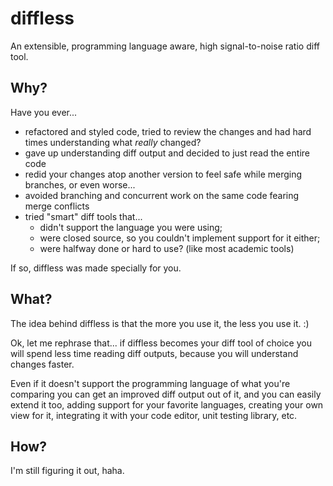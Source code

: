 # diffless

An extensible, programming language aware, high signal-to-noise ratio diff tool.

## Why?

Have you ever...

 * refactored and styled code, tried to review the changes and had hard times understanding what *really* changed?
 * gave up understanding diff output and decided to just read the entire code
 * redid your changes atop another version to feel safe while merging branches, or even worse...
 * avoided branching and concurrent work on the same code fearing merge conflicts
 * tried "smart" diff tools that...
   * didn't support the language you were using;
   * were closed source, so you couldn't implement support for it either;
   * were halfway done or hard to use? (like most academic tools)

If so, diffless was made specially for you.

## What?

The idea behind diffless is that the more you use it, the less you use it. :)

Ok, let me rephrase that... if diffless becomes your diff tool of choice you will spend less time reading diff outputs, because you will understand changes faster.

Even if it doesn't support the programming language of what you're comparing you can get an improved diff output out of it, and you can easily extend it too, adding support for your favorite languages, creating your own view for it, integrating it with your code editor, unit testing library, etc.

## How?

I'm still figuring it out, haha.
